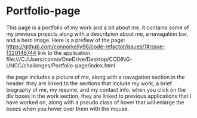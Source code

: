# Portfolio-page

This page is a portfolio of my work and a bit about me. it contains some of my previous projects along with a descritpion about me, a navagation bar, and a hero image. 
Here is a prefiew of the page:
https://github.com/connorkelly96/code-refactor/issues/1#issue-1320148744
link to the application: file:///C:/Users/conno/OneDrive/Desktop/CODING-UNCC/challenges/Portfolio-page/index.html 

the page includes a picture of me, along with a navagation section in the header. they are linked to the sections that include my work, a brief biography of me, my resume, and my contact info. when you click on the div boxes in the work section, they are linked to previous applications that i have worked on, along with a pseudo class of hover that will enlarge the boxes when you hover over them with the mouse. 